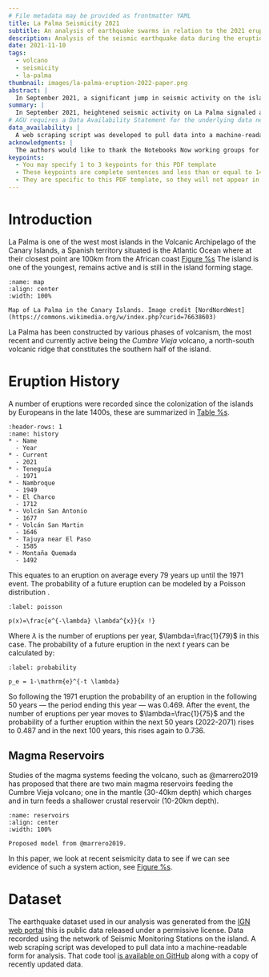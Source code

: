 ```yaml
---
# File metadata may be provided as frontmatter YAML
title: La Palma Seismicity 2021
subtitle: An analysis of earthquake swarms in relation to the 2021 eruption
description: Analysis of the seismic earthquake data during the eruption
date: 2021-11-10
tags:
  - volcano
  - seismicity
  - la-palma
thumbnail: images/la-palma-eruption-2022-paper.png
abstract: |
  In September 2021, a significant jump in seismic activity on the island of La Palma (Canary Islands, Spain) signaled the start of a volcanic crisis that still continues at the time of writing. Earthquake data is continually collected and published by the Instituto Geográphico Nacional (IGN). We have created an accessible dataset from this and completed preliminary data analysis which shows seismicity originating at two distinct depths, consistent with the model of a two reservoir system feeding the currently very active volcano.
summary: |
  In September 2021, heightened seismic activity on La Palma signaled an ongoing volcanic crisis; analysis of Instituto Geográfico Nacional data reveals seismicity at two depths, supporting a dual-reservoir system for the active volcano.
# AGU requires a Data Availability Statement for the underlying data needed to understand, evaluate, and build upon the reported research at the time of peer review and publication.
data_availability: |
  A web scraping script was developed to pull data into a machine-readable form for analysis. That code tool [is available on GitHub](https://github.com/stevejpurves/ign-earthquake-data) along with a copy of recently updated data.
acknowledgments: |
  The authors would like to thank the Notebooks Now working groups for their help on creating these templates and advising on metadata.
keypoints:
  - You may specify 1 to 3 keypoints for this PDF template
  - These keypoints are complete sentences and less than or equal to 140 characters
  - They are specific to this PDF template, so they will not appear in other exports plain
---
```


# Introduction

La Palma is one of the west most islands in the Volcanic Archipelago of the Canary Islands, a Spanish territory situated is the Atlantic Ocean where at their closest point are 100km from the African coast [Figure %s](#map) The island is one of the youngest, remains active and is still in the island forming stage.

<!-- > Figures may be added to your article using the [figure directive](https://mystmd.org/guide/figures). They may refer to images saved in your `images/` folder, images from the web, or notebook cell outputs [referenced by label](https://mystmd.org/guide/cross-references#targeting-cells). The `:name:` is used to reference the figure in your text; a reference to the following figure is found in the paragraph above. The figure caption is given as the body of this directive. -->

```{figure} images/la-palma-map.png
:name: map
:align: center
:width: 100%

Map of La Palma in the Canary Islands. Image credit [NordNordWest](https://commons.wikimedia.org/w/index.php?curid=76638603)
```

La Palma has been constructed by various phases of volcanism, the most recent and currently active being the _Cumbre Vieja_ volcano, a north-south volcanic ridge that constitutes the southern half of the island.

# Eruption History

A number of eruptions were recorded since the colonization of the islands by Europeans in the late 1400s, these are summarized in [Table %s](#history).

<!-- > Simple tables may be created using the [list-table directive](https://mystmd.org/guide/tables). Similar to figures, tables may be referenced in the text by their `name`. The caption for this table is the first line of the directive. -->

```{list-table} Recent historic eruptions on La Palma
:header-rows: 1
:name: history
* - Name
  - Year
* - Current
  - 2021
* - Teneguía
  - 1971
* - Nambroque
  - 1949
* - El Charco
  - 1712
* - Volcán San Antonio
  - 1677
* - Volcán San Martin
  - 1646
* - Tajuya near El Paso
  - 1585
* - Montaña Quemada
  - 1492
```

This equates to an eruption on average every 79 years up until the 1971 event. The probability of a future eruption can be modeled by a Poisson distribution [](#poisson).

<!-- > Numbered equations may be defined using the [math directive or in line](https://mystmd.org/guide/math). Equations defined with the math directive may be reference in the text by label. -->

```{math}
:label: poisson

p(x)=\frac{e^{-\lambda} \lambda^{x}}{x !}
```

Where $\lambda$ is the number of eruptions per year, $\lambda=\frac{1}{79}$ in this case. The probability of a future eruption in the next $t$ years can be calculated by:

```{math}
:label: probability

p_e = 1-\mathrm{e}^{-t \lambda}
```

So following the 1971 eruption the probability of an eruption in the following 50 years — the period ending this year — was 0.469. After the event, the number of eruptions per year moves to $\lambda=\frac{1}{75}$ and the probability of a further eruption within the next 50 years (2022-2071) rises to 0.487 and in the next 100 years, this rises again to 0.736.

## Magma Reservoirs

<!-- > You may [add citations two ways](https://mystmd.org/guide/citations). First, you may simply insert a markdown link to a DOI like so: [](10.1093/nar/22.22.4673). No additional bibliographic information is required for this approach; the reference will be looked up by DOI and added implicitly to the references. Alternatively, you may provide the bibliography directly as `references.bib` BibTeX file, then embed the citation by BibTeX key in your text using the `@cite2023` or `[@cite2023; @cite2023b]` for narrative or parenthetical citations, respectively. The following paragraph provides an example of this. A single paper may combine both DOI and BibTeX citations. -->

Studies of the magma systems feeding the volcano, such as @marrero2019 has proposed that there are two main magma reservoirs feeding the Cumbre Vieja volcano; one in the mantle (30-40km depth) which charges and in turn feeds a shallower crustal reservoir (10-20km depth).

```{figure} images/reservoirs.png
:name: reservoirs
:align: center
:width: 100%

Proposed model from @marrero2019.
```

In this paper, we look at recent seismicity data to see if we can see evidence of such a system action, see [Figure %s](#reservoirs).

# Dataset

<!-- > All data used in the notebook should be present in the `data/` folder so notebooks may be executed in place with no additional input. -->

The earthquake dataset used in our analysis was generated from the [IGN web portal](https://www.ign.es/web/resources/volcanologia/tproximos/canarias.html) this is public data released under a permissive license. Data recorded using the network of Seismic Monitoring Stations on the island. A web scraping script was developed to pull data into a machine-readable form for analysis. That code tool [is available on GitHub](https://github.com/stevejpurves/ign-earthquake-data) along with a copy of recently updated data.

